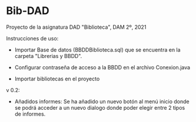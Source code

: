 # Bib-DAD
Proyecto de la asignatura DAD "Biblioteca", DAM 2º, 2021


Instrucciones de uso:

- Importar Base de datos (BBDDBiblioteca.sql) que se encuentra en la carpeta "Librerias y BBDD".

- Configurar contraseña de acceso a la BBDD en el archivo Conexion.java 

- Importar bibliotecas en el proyecto



v 0.2:

- Añadidos informes:
    Se ha añadido un nuevo botón al menú inicio donde se podrá acceder a un nuevo dialogo donde poder elegir entre 2 tipos de informes. 

